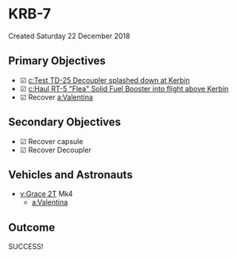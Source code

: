 # KRB-7
Created Saturday 22 December 2018

Primary Objectives
------------------

* ☑ [c:Test TD-25 Decoupler splashed down at Kerbin](../c/Test_TD-25_Decoupler_splashed_down_at_Kerbin.markdown)
* ☑ [c:Haul RT-5 "Flea" Solid Fuel Booster into flight above Kerbin](../c/Haul_RT-5_Flea_Solid_Fuel_Booster_into_flight_above_Kerbin.markdown)
* ☑ Recover [a:Valentina](../a/Valentina.markdown)


Secondary Objectives
--------------------

* ☑ Recover capsule
* ☑ Recover Decoupler


Vehicles and Astronauts
-----------------------

* [v:Grace 2T](../v/Grace_2T.markdown) Mk4
	* [a:Valentina](../a/Valentina.markdown)


Outcome
-------
SUCCESS!

